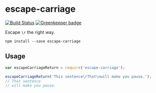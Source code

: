 # escape-carriage

[![Build Status](https://travis-ci.org/lgeiger/escape-carriage.svg?branch=master)](https://travis-ci.org/lgeiger/escape-carriage) [![Greenkeeper badge](https://badges.greenkeeper.io/lgeiger/escape-carriage.svg)](https://greenkeeper.io/)


Escape `\r` the right way.

```
npm install --save escape-carriage
```

## Usage

```javascript
var escapeCarriageReturn = require('escape-carriage');

escapeCarriageReturn('This sentence\rThat\nwill make you pause.');
// That sentence
// will make you pause.
```
